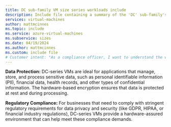 ```yaml
---
title: DC sub-family VM size series workloads include
description: Include file containing a summary of the 'DC' sub-family's potential workloads.
services: virtual-machines
author: mattmcinnes
ms.topic: include
ms.service: azure-virtual-machines
ms.subservice: sizes
ms.date: 04/19/2024
ms.author: mattmcinnes
ms.custom: include file
# Customer intent: "As a compliance officer, I want to understand the workload capabilities of DC-series VMs, so that I can ensure our sensitive data management aligns with regulatory requirements and industry standards."
--- 
```


**Data Protection:** DC-series VMs are ideal for applications that manage, store, and process sensitive data, such as personal identifiable information (PII), financial data, health records, and other types of confidential information. The hardware-based encryption ensures that data is protected at rest and during processing.

**Regulatory Compliance:** For businesses that need to comply with stringent regulatory requirements for data privacy and security (like GDPR, HIPAA, or financial industry regulations), DC-series VMs provide a hardware-assured environment that can help meet these compliance demands.
